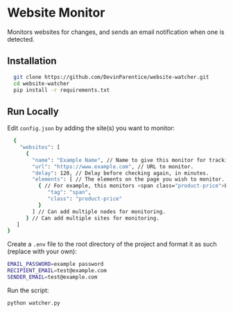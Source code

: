 # Website Monitor

Monitors websites for changes, and sends an email notification when one is detected.

## Installation

```bash
  git clone https://github.com/DevinParentice/website-watcher.git
  cd website-watcher
  pip install -r requirements.txt
```

## Run Locally

Edit `config.json` by adding the site(s) you want to monitor:

```bash
  {
    "websites": [
      {
        "name": "Example Name", // Name to give this monitor for tracking purposes.
        "url": "https://www.example.com", // URL to monitor.
        "delay": 120, // Delay before checking again, in minutes.
        "elements": [ // The elements on the page you wish to monitor.
          { // For example, this monitors <span class="product-price">Example</span>
             "tag": "span",
             "class": "product-price"
          }
        ] // Can add multiple nodes for monitoring.
      } // Can add multiple sites for monitoring.
   ]
}
```

Create a `.env` file to the root directory of the project and format it as such (replace with your own):

```bash
EMAIL_PASSWORD=example password
RECIPIENT_EMAIL=test@example.com
SENDER_EMAIL=test@example.com
```

Run the script:

```bash
python watcher.py
```
